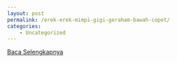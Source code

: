 ```yaml
---
layout: post
permalink: /erek-erek-mimpi-gigi-geraham-bawah-copot/
categories:
    - Uncategorized
---
```


[Baca Selengkapnya](/03)